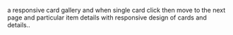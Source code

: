  a responsive card gallery and when single card click then move to the next page and particular item details with responsive design of cards and details..
